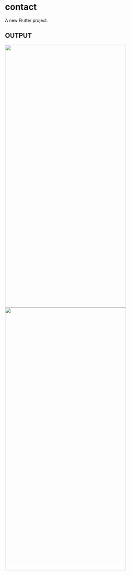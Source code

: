 # contact

A new Flutter project.

## OUTPUT
<img src="https://github.com/Graphictool/contactlisttest/assets/28779320/d95341e0-c4a0-4256-8e21-44ccdcc22cf2" width="400" height="867">

<img src="https://github.com/Graphictool/contactlisttest/assets/28779320/8aef2c8b-a4df-4a3b-b10e-4f39c1f0ea3c" width="400" height="867">





